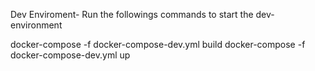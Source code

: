 Dev Enviroment- Run the followings commands to start the dev-environment

docker-compose -f docker-compose-dev.yml  build
docker-compose -f docker-compose-dev.yml  up